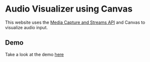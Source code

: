 # Audio Visualizer using Canvas
This website uses the [Media Capture and Streams API](https://developer.mozilla.org/en-US/docs/Web/API/Media_Capture_and_Streams_API) and Canvas to visualize audio input.
## Demo
Take a look at the demo [here]()
